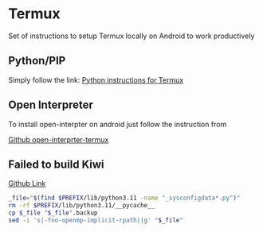 # Termux

Set of instructions to setup Termux locally on Android to work productively

## Python/PIP 

Simply follow the link:
[Python instructions for Termux](https://wiki.termux.com/wiki/Python)

## Open Interpreter 


To install open-interpter on android just follow the instruction from 

[Github open-interprter-termux](https://github.com/MikeBirdTech/open-interpreter-termux)

## Failed to build  Kiwi 



[Github Link]( https://github.com/MikeBirdTech/open-interpreter-termux/issues/15)

```bash
_file="$(find $PREFIX/lib/python3.11 -name "_sysconfigdata*.py")"
rm -rf $PREFIX/lib/python3.11/__pycache__
cp $_file "$_file".backup
sed -i 's|-fno-openmp-implicit-rpath||g' "$_file"
```
